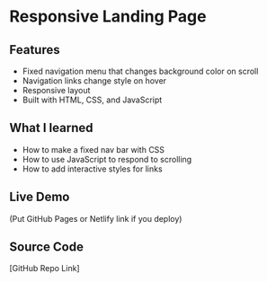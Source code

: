 # Responsive Landing Page

## Features
- Fixed navigation menu that changes background color on scroll
- Navigation links change style on hover
- Responsive layout
- Built with HTML, CSS, and JavaScript

## What I learned
- How to make a fixed nav bar with CSS
- How to use JavaScript to respond to scrolling
- How to add interactive styles for links

## Live Demo
(Put GitHub Pages or Netlify link if you deploy)

## Source Code
[GitHub Repo Link]
